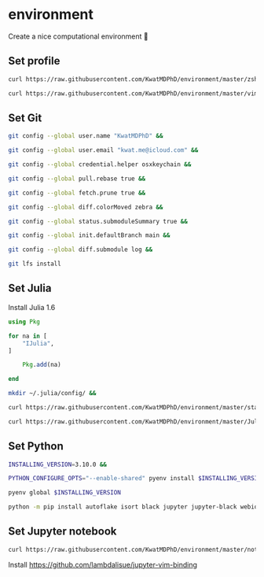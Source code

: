 # environment

Create a nice computational environment :bath:

## Set profile

```sh
curl https://raw.githubusercontent.com/KwatMDPhD/environment/master/zshrc > ~/.zshrc &&

curl https://raw.githubusercontent.com/KwatMDPhD/environment/master/vimrc > ~/.vimrc
```

## Set Git

```sh
git config --global user.name "KwatMDPhD" &&

git config --global user.email "kwat.me@icloud.com" &&

git config --global credential.helper osxkeychain &&

git config --global pull.rebase true &&

git config --global fetch.prune true &&

git config --global diff.colorMoved zebra &&

git config --global status.submoduleSummary true &&

git config --global init.defaultBranch main &&

git config --global diff.submodule log &&

git lfs install
```

## Set Julia

Install Julia 1.6

```julia
using Pkg

for na in [
    "IJulia",
]

    Pkg.add(na)

end
```

```sh
mkdir ~/.julia/config/ &&

curl https://raw.githubusercontent.com/KwatMDPhD/environment/master/startup.jl > ~/.julia/config/startup.jl
```

```sh
curl https://raw.githubusercontent.com/KwatMDPhD/environment/master/JuliaFormatter.toml > ~/.JuliaFormatter.toml
```

## Set Python

```sh
INSTALLING_VERSION=3.10.0 &&

PYTHON_CONFIGURE_OPTS="--enable-shared" pyenv install $INSTALLING_VERSION &&

pyenv global $INSTALLING_VERSION
```

```sh
python -m pip install autoflake isort black jupyter jupyter-black webio_jupyter_extension kaleido
```

## Set Jupyter notebook

```sh
curl https://raw.githubusercontent.com/KwatMDPhD/environment/master/notebook.json > ~/.jupyter/nbconfig/notebook.json
```

Install https://github.com/lambdalisue/jupyter-vim-binding
